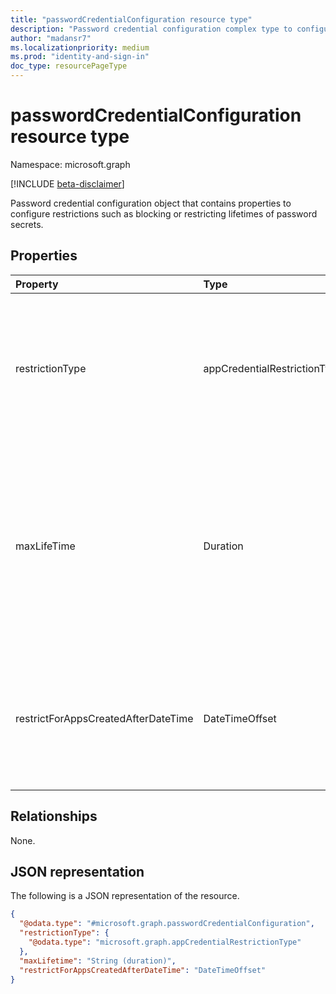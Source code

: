```yaml
---
title: "passwordCredentialConfiguration resource type"
description: "Password credential configuration complex type to configure password credential restriction, maxLifetime, and enforcement date"
author: "madansr7"
ms.localizationpriority: medium
ms.prod: "identity-and-sign-in"
doc_type: resourcePageType
---
```


# passwordCredentialConfiguration resource type

Namespace: microsoft.graph

[!INCLUDE [beta-disclaimer](../../includes/beta-disclaimer.md)]

Password credential configuration object that contains properties to configure restrictions such as blocking or restricting lifetimes of password secrets.

## Properties

| Property                            | Type                                                                               | Description                                                                                                                                                                                                                                                                                   |
| :---------------------------------- | :--------------------------------------------------------------------------------- | :-------------------------------------------------------------------------------------------------------------------------------------------------------------------------------------------------------------------------------------------------------------------------------------------- |
| restrictionType                     | appCredentialRestrictionType | The type of restriction being applied. Possible values are `passwordAddition`, `passwordLifetime`, `symmetricKeyAddition` or `symmetricKeyLifetime`. Each value of restrictionType can be used only once per policy.                                                                                                                        |
| maxLifeTime                         | Duration                                                                           | Value that can be used as the maximum number for setting password expiration time in days, hours, minutes or seconds. For example, "P4DT12H30M5S" represents a duration of four days, twelve hours, thirty minutes, and five seconds. This property is required when restriction type is set to `passwordLifetime`. |
| restrictForAppsCreatedAfterDateTime | DateTimeOffset                                                                     | Enforces the policy for an app created on or after the enforcement date. For existing applications, the enforcement date would be back dated. To apply to all applications, enforcement datetime would be null.                                                                               |

## Relationships

None.

## JSON representation

The following is a JSON representation of the resource.

<!-- {
  "blockType": "resource",
  "@odata.type": "microsoft.graph.passwordCredentialConfiguration"
}
-->

```json
{
  "@odata.type": "#microsoft.graph.passwordCredentialConfiguration",
  "restrictionType": {
    "@odata.type": "microsoft.graph.appCredentialRestrictionType"
  },
  "maxLifetime": "String (duration)",
  "restrictForAppsCreatedAfterDateTime": "DateTimeOffset"
}
```
